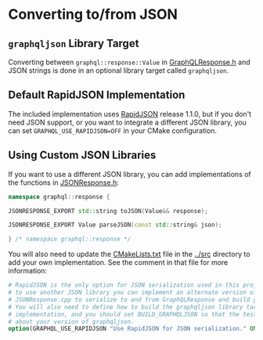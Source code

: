 # Converting to/from JSON

## `graphqljson` Library Target

Converting between `graphql::response::Value` in [GraphQLResponse.h](../include/GraphQLResponse.h)
and JSON strings is done in an optional library target called `graphqljson`.

## Default RapidJSON Implementation

The included implementation uses [RapidJSON](https://github.com/Tencent/rapidjson)
release 1.1.0, but if you don't need JSON support, or you want to integrate
a different JSON library, you can set `GRAPHQL_USE_RAPIDJSON=OFF` in your
CMake configuration.

## Using Custom JSON Libraries

If you want to use a different JSON library, you can add implementations of
the functions in [JSONResponse.h](../include/JSONResponse.h):
```cpp
namespace graphql::response {

JSONRESPONSE_EXPORT std::string toJSON(Value&& response);

JSONRESPONSE_EXPORT Value parseJSON(const std::string& json);

} /* namespace graphql::response */
```

You will also need to update the [CMakeLists.txt](../src/CMakeLists.txt) file
in the [../src](../src) directory to add your own implementation. See the
comment in that file for more information:
```cmake
# RapidJSON is the only option for JSON serialization used in this project, but if you want
# to use another JSON library you can implement an alternate version of the functions in
# JSONResponse.cpp to serialize to and from GraphQLResponse and build graphqljson from that.
# You will also need to define how to build the graphqljson library target with your
# implementation, and you should set BUILD_GRAPHQLJSON so that the test dependencies know
# about your version of graphqljson.
option(GRAPHQL_USE_RAPIDJSON "Use RapidJSON for JSON serialization." ON)
```